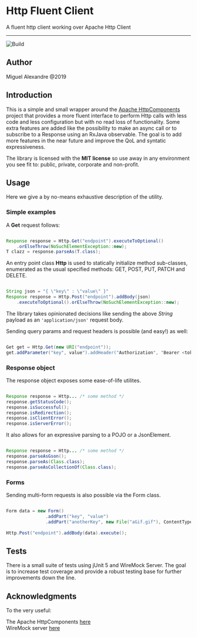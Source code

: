 # Http Fluent Client 
A fluent http client working over Apache Http Client

---

![Build](https://github.com/analog-alex/http-fluent-client/workflows/Java%20CI%20with%20Maven/badge.svg)

## Author
Miguel Alexandre @2019

## Introduction

This is a simple and small wrapper around the [Apache HttpComponents](https://hc.apache.org) project that provides a more fluent
interface to perform Http calls with less code and less configuration but with no read loss of functionality. Some extra features
are added like the possibility to make an async call or to subscribe to a Response using an RxJava observable. 
The goal is to add more features in the near future and improve the QoL and syntatic expressiveness. 

The library is licensed with the **MIT license** so use away in any environment you see fit to: public, private, corporate and non-profit.

## Usage

Here we give a by no-means exhaustive description of the utility.

### Simple examples

A **Get** request follows:

```java

Response response = Http.Get("endpoint").executeToOptional()
	.orElseThrow(NoSuchElementException::new);
T clazz = response.parseAs(T.class);

```
An entry point class **Http** is used to statically initialize method sub-classes, enumerated as the usual specified methods: GET, POST,
PUT, PATCH and DELETE. 

```java

String json = "{ \"key\" : \"value\" }"
Response response = Http.Post("endpoint").addBody(json)
	.executeToOptional().orElseThrow(NoSuchElementException::new);

```

The library takes opinionated decisions like sending the above *String* payload as an `'application/json'` request body.

Sending query params and request headers is possible (and easy!) as well:

```java

Get get = Http.Get(new URI("endpoint"));
get.addParameter("key", value").addHeader("Authorization", "Bearer <token>").execute();

```

### Response object

The response object exposes some ease-of-life utilites.

```java

Response response = Http... /* some method */
response.getStatusCode(); 
response.isSuccessful();
response.isRedirection();
response.isClientError();
response.isServerError();
```

It also allows for an expressive parsing to a POJO or a JsonElement.

```java

Response response = Http... /* some method */
response.parseAsGson(); 
response.parseAs(Class.class);
response.parseAsCollectionOf(Class.class);

```

### Forms

Sending multi-form requests is also possible via the Form class.

```java

Form data = new Form()
               .addPart("key", "value")
               .addPart("anotherKey", new File("aGif.gif"), ContentType.IMAGE_GIF);
               
Http.Post("endpoint").addBody(data).execute();


```

## Tests

There is a small suite of tests using jUnit 5 and WireMock Server. The goal is to increase test coverage and provide a robust testing
base for further improvements down the line.

## Acknowledgments

To the very useful:

The Apache HttpComponents [here](https://hc.apache.org)  
WireMock server [here](http://wiremock.org)  
